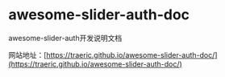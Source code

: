 # awesome-slider-auth-doc
awesome-slider-auth开发说明文档

网站地址：[https://traeric.github.io/awesome-slider-auth-doc/](https://traeric.github.io/awesome-slider-auth-doc/)
